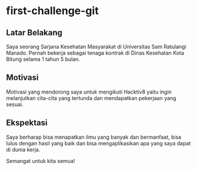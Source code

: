 # first-challenge-git

[//]: # (Ceritakan sedikit tentang latar belakangmu seperti pendidikan terakhir atau pekerjaan sebelumnya)
## Latar Belakang
Saya seorang Sarjana Kesehatan Masyarakat di Universitas Sam Ratulangi Manado. Pernah bekerja sebagai tenaga kontrak di Dinas Kesehatan Kota Bitung selama 1 tahun 5 bulan.

[//]: # (Motivasi apa yang mendorongmu untuk ikut program coding bootcamp di Hacktiv8?)
## Motivasi
Motivasi yang mendorong saya untuk mengikuti Hacktiv8 yaitu ingin melanjutkan cita-cita yang tertunda dan mendapatkan pekerjaan yang sesuai.

[//]: # (Beri tahu kami, apa yang ingin kamu dapatkan di Hacktiv8 dan apa yang ingin kamu capai setelah lulus dari sini?)
## Ekspektasi
Saya berharap bisa menapatkan ilmu yang banyak dan bermanfaat, bisa lulus dengan hasil yang baik dan bisa mengaplikasikan apa yang saya dapat di dunia kerja.

[//]: # (Apakah ada hal lain yang ingin disampaikan? Bila ada, kamu bebas untuk menuliskannya)
Semangat untuk kita semua!
